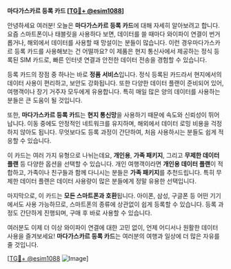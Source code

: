 **마다가스카르 등록 카드 [[TG💪+ @esim1088](https://t.me/s/esim1088)]**

안녕하세요 여러분! 오늘은 **마다가스카르 등록 카드**에 대해 자세히 알아보려고 합니다. 요즘 스마트폰이나 태블릿을 사용하다 보면, 데이터를 쓸 때마다 와이파이 연결이 번거롭거나, 해외에서 데이터를 사용할 때 망설이는 분들이 많습니다. 이런 경우마다가스카르 등록 카드를 사용해보는 건 어떨까요? 이 제품은 현지 통신사에서 제공하는 정식 등록된 SIM 카드로, 빠른 인터넷 연결과 안전한 데이터 전송을 경험할 수 있습니다.

등록 카드의 장점 중 하나는 바로 **정품 서비스**입니다. 정식 등록된 카드라서 현지에서의 데이터 사용이 편리하고, 보안도 강화됩니다. 또한 다양한 데이터 플랜이 준비되어 있어, 여행객이나 장기 거주자 모두에게 유용합니다. 특히 매일 많은 양의 데이터를 사용하는 분들은 큰 도움이 될 것입니다.

또한, **마다가스카르 등록 카드**는 **현지 통신망**을 사용하기 때문에 속도와 신뢰성이 뛰어납니다. 이동 중에도 안정적인 네트워크를 유지하며, 해외에서 데이터 로밍 비용을 걱정하지 않아도 됩니다. 무엇보다도 등록 과정이 간단하여, 처음 사용하시는 분들도 쉽게 적응할 수 있습니다.

이 카드는 여러 가지 유형으로 나뉘는데요, **개인용**, **가족 패키지**, 그리고 **무제한 데이터 플랜** 등 다양한 옵션을 선택할 수 있습니다. 개인 여행객이라면 **개인용 데이터 플랜**이 적합하고, 가족이나 친구들과 함께 다니시는 분들은 **가족 패키지**를 추천드립니다. 특히 무제한 데이터 플랜은 데이터 사용량이 많은 분들에게 정말 유용한 선택입니다.

마지막으로, 이 카드는 **모든 스마트폰과 호환**됩니다. 아이폰, 삼성, 구글폰 등 어떤 기기에서도 사용 가능하므로, 스마트폰의 종류에 상관없이 쉽게 등록할 수 있습니다. 등록 과정도 간단하게 진행되며, 구매 후 바로 사용할 수 있습니다.

여러분도 이제 더 이상 와이파이 연결에 대한 고민 없이, 언제 어디서나 원활한 데이터 사용을 즐겨보세요! **마다가스카르 등록 카드**는 여러분의 여행과 일상에 더 많은 자유를 줄 것입니다.

[[TG💪+ @esim1088](https://t.me/s/esim1088) ![Image](https://i.postimg.cc/Y0z9fWf4/image.png)]